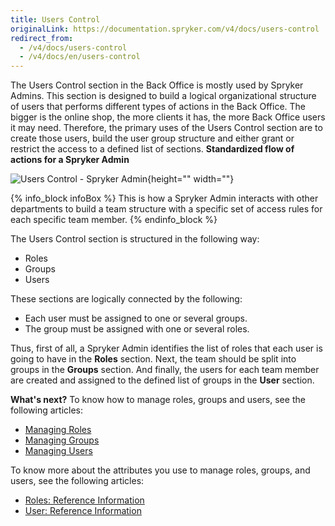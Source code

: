 ```yaml
---
title: Users Control
originalLink: https://documentation.spryker.com/v4/docs/users-control
redirect_from:
  - /v4/docs/users-control
  - /v4/docs/en/users-control
---
```


The Users Control section in the Back Office is mostly used by Spryker Admins.
This section is designed to build a logical organizational structure of users that performs different types of actions in the Back Office.
The bigger is the online shop, the more clients it has, the more Back Office users it may need. Therefore, the primary uses of the Users Control section are to create those users, build the user group structure and either grant or restrict the access to a defined list of sections. 
 **Standardized flow of actions for a Spryker Admin**
 
![Users Control - Spryker Admin](https://spryker.s3.eu-central-1.amazonaws.com/docs/User+Guides/Back+Office+User+Guides/Users+Control/users-control-section.png){height="" width=""}

{% info_block infoBox %}
This is how a Spryker Admin interacts with other departments to build a team structure with a specific set of access rules for each specific team member.
{% endinfo_block %}

The Users Control section is structured in the following way:
* Roles 
* Groups
* Users

These sections are logically connected by the following:
* Each user must be assigned to one or several groups.
* The group must be assigned with one or several roles.

Thus, first of all, a Spryker Admin identifies the list of roles that each user is going to have in the **Roles** section. Next, the team should be split into groups in the **Groups** section. And finally, the users for each team member are created and assigned to the defined list of groups in the **User** section.

**What's next?**
To know how to manage roles, groups and users, see the following articles:
* [Managing Roles](/docs/scos/dev/user-guides/202001.0/back-office-user-guide/users-control/roles-groups-and-users/managing-roles)
* [Managing Groups](/docs/scos/dev/user-guides/202001.0/back-office-user-guide/users-control/roles-groups-and-users/managing-groups)
* [Managing Users](/docs/scos/dev/user-guides/202001.0/back-office-user-guide/users-control/roles-groups-and-users/managing-users)

To know more about the attributes you use to manage roles, groups, and users, see the following articles:
* [Roles: Reference Information](/docs/scos/dev/user-guides/202001.0/back-office-user-guide/users-control/roles-groups-and-users/references/roles-reference)
* [User: Reference Information](/docs/scos/dev/user-guides/202001.0/back-office-user-guide/users-control/roles-groups-and-users/references/user-reference-)
